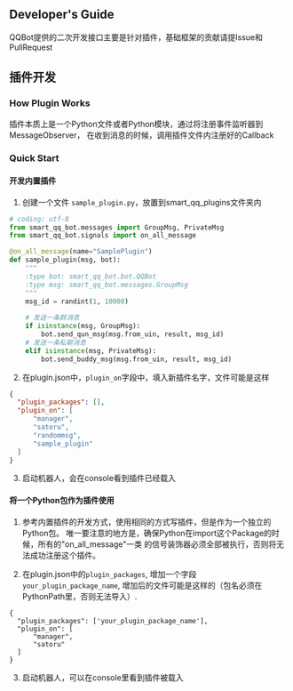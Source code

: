 Developer's Guide
-----------------

QQBot提供的二次开发接口主要是针对插件，基础框架的贡献请提Issue和PullRequest

## 插件开发

### How Plugin Works
插件本质上是一个Python文件或者Python模块，通过将注册事件监听器到MessageObserver，
在收到消息的时候，调用插件文件内注册好的Callback

### Quick Start

#### 开发内置插件

1. 创建一个文件 `sample_plugin.py`，放置到smart_qq_plugins文件夹内

```python
# coding: utf-8
from smart_qq_bot.messages import GroupMsg, PrivateMsg
from smart_qq_bot.signals import on_all_message

@on_all_message(name="SamplePlugin")
def sample_plugin(msg, bot):
    """
    :type bot: smart_qq_bot.bot.QQBot
    :type msg: smart_qq_bot.messages.GroupMsg
    """
    msg_id = randint(1, 10000)
    
    # 发送一条群消息
    if isinstance(msg, GroupMsg):
        bot.send_qun_msg(msg.from_uin, result, msg_id)
    # 发送一条私聊消息
    elif isinstance(msg, PrivateMsg):
        bot.send_buddy_msg(msg.from_uin, result, msg_id)
```

2. 在plugin.json中，`plugin_on`字段中，填入新插件名字，文件可能是这样
```json
{
  "plugin_packages": [],
  "plugin_on": [
      "manager",
      "satoru",
      "randommsg",
      "sample_plugin"
  ]
}
```

3. 启动机器人，会在console看到插件已经载入

#### 将一个Python包作为插件使用

1. 参考内置插件的开发方式，使用相同的方式写插件，但是作为一个独立的Python包。
唯一要注意的地方是，确保Python在import这个Package的时候，所有的"on_all_message"一类
的信号装饰器必须全部被执行，否则将无法成功注册这个插件。

2. 在plugin.json中的`plugin_packages`, 增加一个字段`your_plugin_package_name`,
增加后的文件可能是这样的（包名必须在PythonPath里，否则无法导入）.
```
{
  "plugin_packages": ['your_plugin_package_name'],
  "plugin_on": [
      "manager",
      "satoru"
  ]
}
```

3. 启动机器人，可以在console里看到插件被载入
